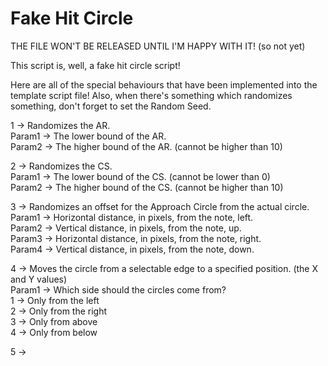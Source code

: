 # Fake Hit Circle

THE FILE WON'T BE RELEASED UNTIL I'M HAPPY WITH IT! (so not yet)

This script is, well, a fake hit circle script!

Here are all of the special behaviours that have been implemented into the template script file!
Also, when there's something which randomizes something, don't forget to set the Random Seed.

1 -> Randomizes the AR.  
Param1 -> The lower bound of the AR.  
Param2 -> The higher bound of the AR. (cannot be higher than 10)  

2 -> Randomizes the CS.  
Param1 -> The lower bound of the CS. (cannot be lower than 0)  
Param2 -> The higher bound of the CS. (cannot be higher than 10)  

3 -> Randomizes an offset for the Approach Circle from the actual circle.  
Param1 -> Horizontal distance, in pixels, from the note, left.  
Param2 -> Vertical distance, in pixels, from the note, up.  
Param3 -> Horizontal distance, in pixels, from the note, right.  
Param4 -> Vertical distance, in pixels, from the note, down.  

4 -> Moves the circle from a selectable edge to a specified position. (the X and Y values)<br/>
Param1 -> Which side should the circles come from?<br/>
1 -> Only from the left<br/>
2 -> Only from the right<br/>
3 -> Only from above<br/>
4 -> Only from below<br/>

5 -> 
